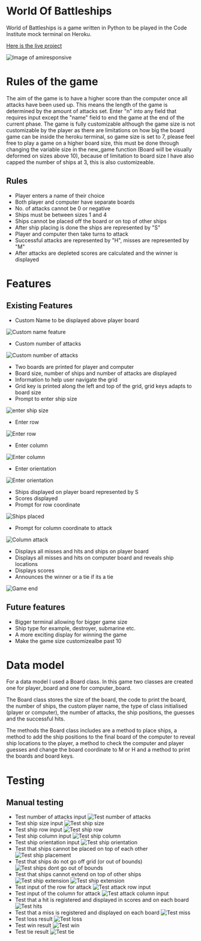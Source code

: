 # World Of Battleships

World of Battleships is a game written in Python to be played in the Code Institute
mock terminal on Heroku.

[Here is the live project](https://portfolio3rsrbai.herokuapp.com/)

![Image of amiresponsive](images/testing/am_i_responsive.png)

# Rules of the game

The aim of the game is to have a higher score than the computer
once all attacks have been used up. This means the length of the game is determined by the amount
of attacks set. Enter "n" into any field that requires input except the "name" field to end the game at the end of the 
current phase. The game is fully customizable although the game size is not 
customizable by the player as there are limitations on how big the board game can be inside the heroku 
terminal, so game size is set to 7, please feel free to play a game on a higher board size, this must be 
done through changing the variable size in the new_game function (Board will be visually deformed on sizes above 10), because of limitation to board size I have also capped the number of ships at 3, this is also customizeable.

## Rules

- Player enters a name of their choice
- Both player and computer have separate boards 
- No. of attacks cannot be 0 or negative
- Ships must be between sizes 1 and 4
- Ships cannot be placed off the board or on top of other ships
- After ship placing is done the ships are represented by "S"
- Player and computer then take turns to attack
- Successful attacks are represented by "H", misses are represented by "M" 
- After attacks are depleted scores are calculated and the winner is displayed

# Features

## Existing Features

- Custom Name to be displayed above player board

![Custom name feature](images/features/feature_name.png)

- Custom number of attacks

![Custom number of attacks](images/features/feature_attacks.png)

- Two boards are printed for player and computer
- Board size, number of ships and number of attacks are displayed
- Information to help user navigate the grid
- Grid key is printed along the left and top of the grid, grid keys adapts to board size
- Prompt to enter ship size

![enter ship size](images/features/feature_set_ships.png)

- Enter row 

![Enter row](images/features/feature_row.png)

- Enter column

![Enter column](images/features/feature_column.png)

- Enter orientation

![Enter orientation](images/features/feature_orientation.png)
- Ships displayed on player board represented by S
- Scores displayed
- Prompt for row coordinate

![Ships placed](images/features/feature_ship_placed.png)

- Prompt for column coordinate to attack

![Column attack](images/features/feature_attack.png)

- Displays all misses and hits and ships on player board
- Displays all misses and hits on computer board and reveals ship locations
- Displays scores
- Announces the winner or a tie if its a tie

![Game end](images/features/feature_end.png)

## Future features

- Bigger terminal allowing for bigger game size
- Ship type for example, destroyer, submarine etc.
- A more exciting display for winning the game
- Make the game size customizealbe past 10 

# Data model

For a data model I used a Board class. In this game two classes are created one for player_board
and one for computer_board. 

The Board class stores the size of the board, the code to print the board, the number of ships, the 
custom player name, the type of class initialised (player or computer), the number of attacks, the ship positions,
the guesses and the successful hits. 

The methods the Board class includes are a method to place ships, a method to add the ship positions to the final board
of the computer to reveal ship locations to the player, a method to check the computer and player guesses and change the board coordinate to M or H and a method to print the boards and board keys.

# Testing

## Manual testing

- Test number of attacks input
![Test number of  attacks](images/testing/test_attacks1.png)
- Test ship size input
![Test ship size](images/testing/test_val_ship_size.png)
- Test ship row input
![Test ship row](images/testing/test_val_ship_row.png)
- Test ship column input
![Test ship column](images/testing/test_val_ship_column.png)
- Test ship orientation input
![Test ship orientation](images/testing/test_val_ship_orientation.png)
- Test that ships cannot be placed on top of each other
![Test ship placement](images/testing/test_ship_placement.png)
- Test that ships do not go off grid (or out of bounds)
![Test ships dont go out of bounds](images/testing/test_ship_bounds.png)
- Test that ships cannot extend on top of other ships
![Test ship extension](images/testing/test_ship_extension2.png)
![Test ship extension](images/testing/test_ship_extension1.png)
- Test input of the row for attack
![Test attack row input](images/testing/test_val_row_attack.png)
- Test input of the column for attack
![Test attack column input](images/testing/test_val_column_attack.png)
- Test that a hit is registered and displayed in scores and on each board
![Test hits](images/testing/test_hit.png)
- Test that a miss is registered and displayed on each board
![Test miss](images/testing/test_miss.png)
- Test loss result
![Test loss](images/testing/test_loss.png)
- Test win result
![Test win](images/testing/test_win.png)
- Test tie result
![Test tie](images/testing/test_tie.png)

